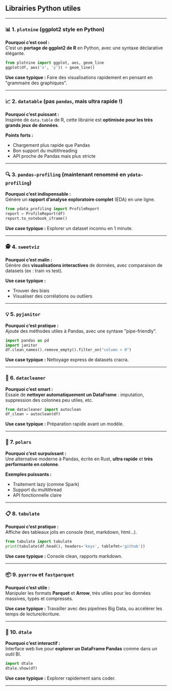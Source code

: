 ## Librairies Python utiles

---

### 📊 1. `plotnine` (ggplot2 style en Python)
**Pourquoi c’est cool :**  
C’est un **portage de ggplot2 de R** en Python, avec une syntaxe déclarative élégante.

```python
from plotnine import ggplot, aes, geom_line
ggplot(df, aes('x', 'y')) + geom_line()
```

**Use case typique :**
Faire des visualisations rapidement en pensant en "grammaire des graphiques".

---

### 📈 2. `datatable` (pas `pandas`, mais ultra rapide !)
**Pourquoi c’est puissant :**  
Inspirée de `data.table` de R, cette librairie est **optimisée pour les très grands jeux de données**.

**Points forts :**
- Chargement plus rapide que Pandas
- Bon support du multithreading
- API proche de Pandas mais plus stricte

---

### 🔍 3. `pandas-profiling` (maintenant renommé en `ydata-profiling`)
**Pourquoi c’est indispensable :**  
Génère un **rapport d’analyse exploratoire complet** (EDA) en une ligne.

```python
from ydata_profiling import ProfileReport
report = ProfileReport(df)
report.to_notebook_iframe()
```

**Use case typique :**
Explorer un dataset inconnu en 1 minute.

---

### 🕵️ 4. `sweetviz`
**Pourquoi c’est malin :**  
Génère des **visualisations interactives** de données, avec comparaison de datasets (ex : train vs test).

**Use case typique :**
- Trouver des biais
- Visualiser des corrélations ou outliers

---

### 💡 5. `pyjanitor`
**Pourquoi c’est pratique :**  
Ajoute des méthodes utiles à Pandas, avec une syntaxe "pipe-friendly".

```python
import pandas as pd
import janitor
df.clean_names().remove_empty().filter_on("column > 0")
```

**Use case typique :**
Nettoyage express de datasets cracra.

---

### 🧹 6. `datacleaner`
**Pourquoi c’est smart :**  
Essaie de **nettoyer automatiquement un DataFrame** : imputation, suppression des colonnes peu utiles, etc.

```python
from datacleaner import autoclean
df_clean = autoclean(df)
```

**Use case typique :**
Préparation rapide avant un modèle.

---

### 📐 7. `polars`
**Pourquoi c’est surpuissant :**  
Une alternative moderne à Pandas, écrite en Rust, **ultra rapide** et **très performante en colonne**.

**Exemples puissants :**
- Traitement lazy (comme Spark)
- Support du multithread
- API fonctionnelle claire

---

### 📋 8. `tabulate`
**Pourquoi c’est pratique :**  
Affiche des tableaux jolis en console (text, markdown, html...).

```python
from tabulate import tabulate
print(tabulate(df.head(), headers='keys', tablefmt='github'))
```

**Use case typique :**
Console clean, rapports markdown.

---

### 📦 9. `pyarrow` et `fastparquet`
**Pourquoi c’est utile :**  
Manipuler les formats **Parquet** et **Arrow**, très utiles pour les données massives, typés et compressés.

**Use case typique :**
Travailler avec des pipelines Big Data, ou accélérer les temps de lecture/écriture.

---

### 💫 10. `dtale`
**Pourquoi c’est interactif :**  
Interface web live pour **explorer un DataFrame Pandas** comme dans un outil BI.

```python
import dtale
dtale.show(df)
```

**Use case typique :**
Explorer rapidement sans coder.

---